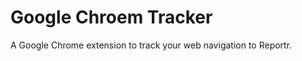 Google Chroem Tracker
====================

A Google Chrome extension to track your web navigation to Reportr.
